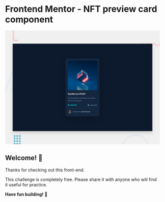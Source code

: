 # Frontend Mentor - NFT preview card component

![Design preview for the NFT preview card component coding challenge](./design/desktop-preview.jpg)

## Welcome! 👋

Thanks for checking out this front-end.


This challenge is completely free. Please share it with anyone who will find it useful for practice.

**Have fun building!** 🚀
